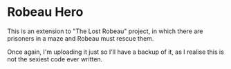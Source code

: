 # Robeau Hero

This is an extension to "The Lost Robeau" project, in which there are prisoners in a maze and Robeau must rescue them.

Once again, I'm uploading it just so I'll have a backup of it, as I realise this is not the sexiest code ever written.
